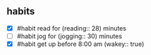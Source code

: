
## habits

- [x] #habit read for (reading:: 28) minutes 
- [ ] #habit jog for (jogging:: 30) minutes
- [x] #habit get up before 8:00 am (wakey:: true) 
